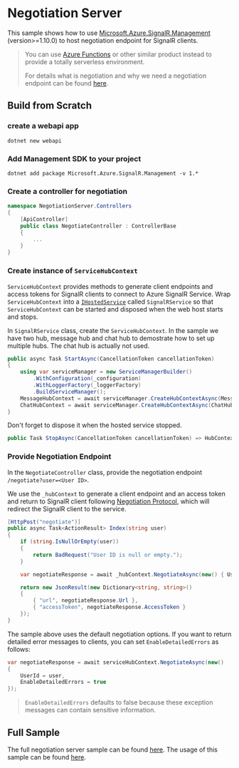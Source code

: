# Negotiation Server

This sample shows how to use [Microsoft.Azure.SignalR.Management](https://www.nuget.org/packages/Microsoft.Azure.SignalR.Management) (version>=1.10.0) to host negotiation endpoint for SignalR clients.

> You can use [Azure Functions](<https://azure.microsoft.com/en-us/services/functions/>) or other similar product instead to provide a totally serverless environment.
>
> For details what is negotiation and why we need a negotiation endpoint can be found [here](<https://github.com/Azure/azure-signalr/blob/dev/docs/management-sdk-guide.md#quick-start>).

## Build from Scratch

### create a webapi app

```
dotnet new webapi
```

### Add Management SDK to your project

```
dotnet add package Microsoft.Azure.SignalR.Management -v 1.*
```

### Create a controller for negotiation

```C#
namespace NegotiationServer.Controllers
{
    [ApiController]
    public class NegotiateController : ControllerBase
    {
        ...
    }
}
```

### Create instance of `ServiceHubContext`

`ServiceHubContext` provides methods to generate client endpoints and access tokens for SignalR clients to connect to Azure SignalR Service. Wrap `ServiceHubContext` into a [`IHostedService`](https://docs.microsoft.com/en-us/aspnet/core/fundamentals/host/generic-host?view=aspnetcore-5.0) called `SignalRService` so that `ServiceHubContext` can be started and disposed when the web host starts and stops.

In `SignalRService` class, create the `ServiceHubContext`. In the sample we have two hub, message hub and chat hub to demostrate how to set up multiple hubs. The chat hub is actually not used.

```C#
public async Task StartAsync(CancellationToken cancellationToken)
{
    using var serviceManager = new ServiceManagerBuilder()
        .WithConfiguration(_configuration)
        .WithLoggerFactory(_loggerFactory)
        .BuildServiceManager();
    MessageHubContext = await serviceManager.CreateHubContextAsync(MessageHub, cancellationToken);
    ChatHubContext = await serviceManager.CreateHubContextAsync(ChatHub, cancellationToken);
}
```

Don't forget to dispose it when the hosted service stopped.


```C#
public Task StopAsync(CancellationToken cancellationToken) => HubContext?.DisposeAsync() ?? Task.CompletedTask;
```

### Provide Negotiation Endpoint

In the `NegotiateController` class, provide the negotiation endpoint `/negotiate?user=<User ID>`.

We use the `_hubContext` to generate a client endpoint and an access token and return to SignalR client following [Negotiation Protocol](https://github.com/aspnet/SignalR/blob/master/specs/TransportProtocols.md#post-endpoint-basenegotiate-request), which will redirect the SignalR client to the service.
```C#
[HttpPost("negotiate")]
public async Task<ActionResult> Index(string user)
{
    if (string.IsNullOrEmpty(user))
    {
        return BadRequest("User ID is null or empty.");
    }

    var negotiateResponse = await _hubContext.NegotiateAsync(new() { UserId = user });

    return new JsonResult(new Dictionary<string, string>()
    {
        { "url", negotiateResponse.Url },
        { "accessToken", negotiateResponse.AccessToken }
    });
}
```

The sample above uses the default negotiation options. If you want to return detailed error messages to clients, you can set `EnableDetailedErrors` as follows:

```C#
var negotiateResponse = await serviceHubContext.NegotiateAsync(new()
{
    UserId = user,
    EnableDetailedErrors = true
});
```
> `EnableDetailedErrors` defaults to false because these exception messages can contain sensitive information.
## Full Sample

The full negotiation server sample can be found [here](.). The usage of this sample can be found [here](<https://github.com/aspnet/AzureSignalR-samples/tree/master/samples/Management#start-the-negotiation-server>).